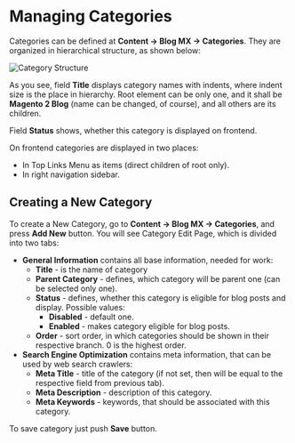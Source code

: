 # Managing Categories

Categories can be defined at **Content -> Blog MX -> Categories**. They are organized in hierarchical structure, as shown below:

![Category Structure](/images/category-structure.png)

As you see, field **Title** displays category names with indents, where indent size is the place in hierarchy. Root element can be only one, and it shall be **Magento 2 Blog** (name can be changed, of course), and all others are its children.

Field **Status** shows, whether this category is displayed on frontend.

On frontend categories are displayed in two places:
* In Top Links Menu as items (direct children of root only).
* In right navigation sidebar.

## Creating a New Category

To create a New Category, go to **Content -> Blog MX -> Categories**, and press **Add New** button. You will see Category Edit Page, which is divided into two tabs:

* **General Information** contains all base information, needed for work:
    * **Title** - is the name of category
    * **Parent Category** - defines, which category will be parent one (can be selected only one).
    * **Status** - defines, whether this category is eligible for blog posts and display. Possible values:
        * **Disabled** - default one.
        * **Enabled** - makes category eligible for blog posts.
    * **Order** - sort order, in which categories should be shown in their respective branch. 0 is the highest order.
* **Search Engine Optimization** contains meta information, that can be used by web search crawlers:
    * **Meta Title** - title of the category (if not set, then will be equal to the respective field from previous tab).
    * **Meta Description** - description of this category.
    * **Meta Keywords** - keywords, that should be associated with this category.

To save category just push **Save** button.